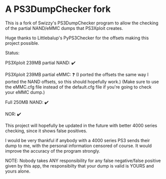 A PS3DumpChecker fork
==============

This is a fork of Swizzy's PS3DumpChecker program to allow the checking of the partial NAND/eMMC dumps that PS3Xploit creates.

Huge thanks to Littlebalup's PyPS3Checker for the offsets making this project possible.

Status:

PS3Xploit 239MB partial NAND: ✔️

PS3Xploit 239MB partial eMMC: ❓ (I ported the offsets the same way I ported the NAND offsets, so this should hopefully work.)
(Make sure to use the eMMC.cfg file instead of the default.cfg file if you're going to check your eMMC dump.)

Full 250MB NAND: ✔️

NOR: ✔️

This project will hopefully be updated in the future with better 4000 series checking, since it shows false positives.

I would be very thankful if anybody with a 4000 series PS3 sends their dump to me, with the personal information censored of course. It would improve the accuracy of the program strongly.

NOTE: Nobody takes ANY responsibility for any false negative/false positive given by this app, the responsibilty that your dump is valid is YOURS and yours alone.
